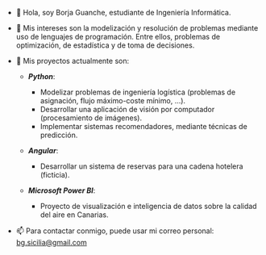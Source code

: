 - 👋 Hola, soy Borja Guanche, estudiante de Ingeniería Informática.

- 👀 Mis intereses son la modelización y resolución de problemas mediante uso de lenguajes de programación. Entre ellos, problemas de optimización, de estadística y de toma de decisiones. 

- 🌱 Mis proyectos actualmente son:
 
  * ***Python***: 

      * Modelizar problemas de ingeniería logística (problemas de asignación, flujo máximo-coste mínimo, ...).
      * Desarrollar una aplicación de visión por computador (procesamiento de imágenes).
      * Implementar sistemas recomendadores, mediante técnicas de predicción.
  
  * ***Angular***:

      * Desarrollar un sistema de reservas para una cadena hotelera (ficticia).
 
  * ***Microsoft Power BI***:

      * Proyecto de visualización e inteligencia de datos sobre la calidad del aire en Canarias.
      
- 📫 Para contactar conmigo, puede usar mi correo personal: bg.sicilia@gmail.com

<!---
borjaguanchesicilia/borjaguanchesicilia is a ✨ special ✨ repository because its `README.md` (this file) appears on your GitHub profile.
You can click the Preview link to take a look at your changes.
--->
